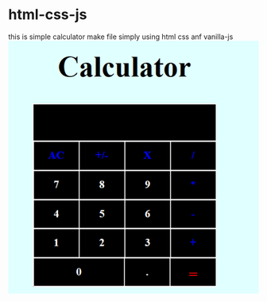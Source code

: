 # html-css-js
this is simple calculator make file simply using html css anf vanilla-js
![alt text](https://github.com/vikas-1729/html-css-js/blob/gh-pages/calculato-project/images/Screenshot_2020-07-11%20Calculator%20project.png)

